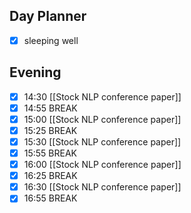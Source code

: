 ## Day Planner
- [x] sleeping well
## Evening
- [x] 14:30 [[Stock NLP conference paper]]
- [x] 14:55 BREAK
- [x] 15:00 [[Stock NLP conference paper]]
- [x] 15:25 BREAK
- [x] 15:30 [[Stock NLP conference paper]]
- [x] 15:55 BREAK
- [x] 16:00 [[Stock NLP conference paper]]
- [x] 16:25 BREAK
- [x] 16:30 [[Stock NLP conference paper]]
- [x] 16:55 BREAK